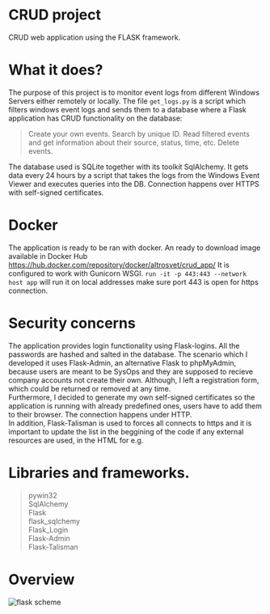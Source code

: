 # CRUD project 
 CRUD web application using the FLASK framework. 

# What it does?
The purpose of this project is to monitor event logs from different Windows Servers either remotely or locally. The file `get_logs.py` is a script which filters windows event logs and sends them to a database where a Flask application has CRUD functionality on the database:
> Create your own events.
> Search by unique ID.
> Read filtered events and get information about their source, status, time, etc.
> Delete events.

The database used is SQLite together with its toolkit SqlAlchemy.
It gets data every 24 hours by a script that takes the logs from the Windows Event Viewer and executes queries into the DB.
Connection happens over HTTPS with self-signed certificates.

# Docker
The application is ready to be ran with docker. An ready to download image available in Docker Hub https://hub.docker.com/repository/docker/altrosvet/crud_app/
It is configured to work with Gunicorn WSGI. `run -it -p 443:443 --network host app` will run it on local addresses make sure port 443 is open for https connection.

# Security concerns
The application provides login functionality using Flask-logins. All the passwords are hashed and salted in the database. The scenario which I developed it uses Flask-Admin, an alternative Flask  to phpMyAdmin, because users are meant to be SysOps and they are supposed to recieve company accounts not create their own. Although, I left a registration form, which could be returned or removed at any time. <br>
Furthermore, I decided to generate my own self-signed certificates so the application is running with already predefined ones, users have to add them to their browser. The connection happens under HTTP.<br>
In addition, Flask-Talisman is used to forces all connects to https and it is important to update the list in the beggining of the code if any external resources are used, in the HTML for e.g.


# Libraries and frameworks.
>pywin32 <br>
>SqlAlchemy<br>
>Flask<br>
>flask_sqlchemy<br>
>Flask_Login<br>
>Flask-Admin<br>
>Flask-Talisman

# Overview
![flask scheme](https://user-images.githubusercontent.com/37861327/164088467-0ccaf220-7fde-4fcb-8b79-e5e5fe333228.png)
